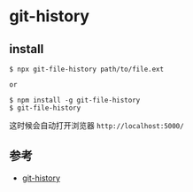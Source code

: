 # git-history

## install

```
$ npx git-file-history path/to/file.ext

or

$ npm install -g git-file-history
$ git-file-history
```

这时候会自动打开浏览器 `http://localhost:5000/`


## 参考
- [git-history](https://github.com/pomber/git-history)
